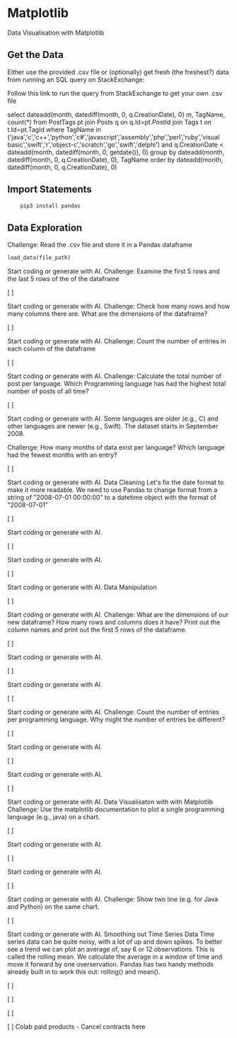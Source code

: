 # Matplotlib
Data Visualisation with Matplotlib

## Get the Data
Either use the provided .csv file or (optionally) get fresh (the freshest?) data from running an SQL query on StackExchange:

Follow this link to run the query from StackExchange to get your own .csv file

select dateadd(month, datediff(month, 0, q.CreationDate), 0) m, TagName, count(*) from PostTags pt join Posts q on q.Id=pt.PostId join Tags t on t.Id=pt.TagId where TagName in ('java','c','c++','python','c#','javascript','assembly','php','perl','ruby','visual basic','swift','r','object-c','scratch','go','swift','delphi') and q.CreationDate < dateadd(month, datediff(month, 0, getdate()), 0) group by dateadd(month, datediff(month, 0, q.CreationDate), 0), TagName order by dateadd(month, datediff(month, 0, q.CreationDate), 0)

## Import Statements

```python
    pip3 install pandas
```


## Data Exploration
Challenge: Read the .csv file and store it in a Pandas dataframe

```python
load_data(file_path)
```

Start coding or generate with AI.
Challenge: Examine the first 5 rows and the last 5 rows of the of the dataframe


[ ]

Start coding or generate with AI.
Challenge: Check how many rows and how many columns there are. What are the dimensions of the dataframe?


[ ]

Start coding or generate with AI.
Challenge: Count the number of entries in each column of the dataframe


[ ]

Start coding or generate with AI.
Challenge: Calculate the total number of post per language. Which Programming language has had the highest total number of posts of all time?


[ ]

Start coding or generate with AI.
Some languages are older (e.g., C) and other languages are newer (e.g., Swift). The dataset starts in September 2008.

Challenge: How many months of data exist per language? Which language had the fewest months with an entry?


[ ]

Start coding or generate with AI.
Data Cleaning
Let's fix the date format to make it more readable. We need to use Pandas to change format from a string of "2008-07-01 00:00:00" to a datetime object with the format of "2008-07-01"


[ ]

Start coding or generate with AI.

[ ]

Start coding or generate with AI.

[ ]

Start coding or generate with AI.
Data Manipulation

[ ]

Start coding or generate with AI.
Challenge: What are the dimensions of our new dataframe? How many rows and columns does it have? Print out the column names and print out the first 5 rows of the dataframe.


[ ]

Start coding or generate with AI.

[ ]

Start coding or generate with AI.

[ ]

Start coding or generate with AI.
Challenge: Count the number of entries per programming language. Why might the number of entries be different?


[ ]

Start coding or generate with AI.

[ ]

Start coding or generate with AI.

[ ]

Start coding or generate with AI.
Data Visualisaton with with Matplotlib
Challenge: Use the matplotlib documentation to plot a single programming language (e.g., java) on a chart.


[ ]

Start coding or generate with AI.

[ ]

Start coding or generate with AI.

[ ]

Start coding or generate with AI.
Challenge: Show two line (e.g. for Java and Python) on the same chart.


[ ]

Start coding or generate with AI.
Smoothing out Time Series Data
Time series data can be quite noisy, with a lot of up and down spikes. To better see a trend we can plot an average of, say 6 or 12 observations. This is called the rolling mean. We calculate the average in a window of time and move it forward by one overservation. Pandas has two handy methods already built in to work this out: rolling() and mean().


[ ]

[ ]

[ ]

[ ]
Colab paid products - Cancel contracts here


